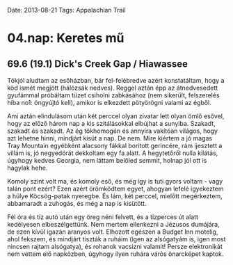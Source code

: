 Date: 2013-08-21
Tags: Appalachian Trail

# 04.nap: Keretes mű

## 69.6 (19.1) Dick's Creek Gap / Hiawassee

Tökjól aludtam az esőházban, bár fel-felébredve azért konstatáltam, hogy a köd ismét megjött (hálózsák nedves). Reggel aztán épp az átnedvesedett gyufámmal próbáltam tüzet csiholni zabkásához (nem sikerült, felszerelés hiba no1: öngyújtó kell), amikor is elkezdett pötyörögni valami az égből.

Ami aztán elindulásom után két perccel olyan zivatar lett olyan ömlő esővel, hogy az előző három nap a kis szitálásokkal elbújhat a sunyiba. Szakadt, szakadt és szakadt. Az ég tökhomogén és annyira vakítóan világos, hogy azt lehetne hinni, mindjárt kisüt a nap. De nem. Mire kiértem a jó magas Tray Mountain egyébként alacsony fákkal borított gerincére, rám ijesztett a villám is, jó negyedórát dekkoltam egy fa alatt. A hegytetőről nulla kilátás, úgyhogy kedves Georgia, nem láttam belőled semmit, holnap jól ott is hagylak hehe.

Komoly szint volt ma, és komoly eső, és még így is tuti gyors voltam - vagy talán pont ezért? Ezen azért örömködtem egyet, ahogyan lefelé igyekeztem a hülye Köcsög-patak nyeregbe. És lám, két perccel, mielőtt megérkeztem, abbamaradt a zuhogás, és még a nap is kisütött.

Fél óra és tíz autó után egy öreg néni felvett, és a tízperces út alatt kedélyesen elbeszélgettünk. Nem mertem ellenkezni a Jézusos dumájára, de ezen kívül igazán aranyos volt. Elhozott egészen a Budget Inn motelig, ahol fekszem, és mindjárt tiszták a ruháim (igen az alsógatyám is, igen most nincsen rajtam alsógatya), és rohanok vacsizni valamit! Persze elektronikát nem vettem elő napközben, úgyhogy ilyen ruhára várós önarcképet kaptok.